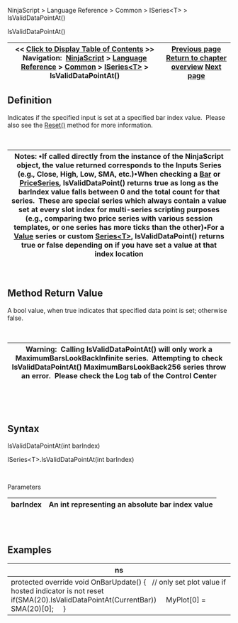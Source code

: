 ﻿


NinjaScript \> Language Reference \> Common \> ISeries\<T\> \> IsValidDataPointAt()






















IsValidDataPointAt()







| \<\< [Click to Display Table of Contents](isvaliddatapointat.md) \>\> **Navigation:**     [NinjaScript](ninjascript.md) \> [Language Reference](language_reference_wip.md) \> [Common](common.md) \> [ISeries\<T\>](iseriest.md) \> IsValidDataPointAt() | [Previous page](isvaliddatapoint.md) [Return to chapter overview](iseriest.md) [Next page](maximumbarslookback.md) |
| --- | --- |











## Definition


Indicates if the specified input is set at a specified bar index value.  Please also see the [Reset()](reset.md) method for more information.


 




| Notes:  •If called directly from the instance of the NinjaScript object, the value returned corresponds to the Inputs Series (e.g., Close, High, Low, SMA, etc.)•When checking a [Bar](bars.md) or [PriceSeries](priceseries.md), IsValidDataPoint() returns true as long as the barIndex value falls between 0 and the total count for that series.  These are special series which always contain a value set at every slot index for multi\-series scripting purposes (e.g., comparing two price series with various session templates, or one series has more ticks than the other)•For a [Value](value.md) series or custom [Series\<T\>](seriest.md), IsValidDataPoint() returns true or false depending on if you have set a value at that index location |
| --- |



 


## 


## Method Return Value


A bool value, when true indicates that specified data point is set; otherwise false.


 




| Warning:  Calling IsValidDataPointAt() will only work a MaximumBarsLookBackInfinite series.  Attempting to check IsValidDataPointAt() MaximumBarsLookBack256 series throw an error.  Please check the Log tab of the Control Center |
| --- |



 


 


## Syntax


IsValidDataPointAt(int barIndex)


ISeries\<T\>.IsValidDataPointAt(int barIndex)


   

Parameters




| barIndex | An int representing an absolute bar index value |
| --- | --- |



## 


 


## Examples




| ns |
| --- |
| protected override void OnBarUpdate() {    // only set plot value if hosted indicator is not reset    if(SMA(20).IsValidDataPointAt(CurrentBar))      MyPlot\[0] \= SMA(20)\[0];      } |









